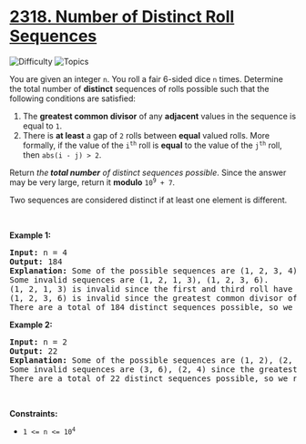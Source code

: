 # [2318. Number of Distinct Roll Sequences](https://leetcode.com/problems/number-of-distinct-roll-sequences)

![Difficulty](https://img.shields.io/badge/Difficulty-Hard-blue.svg) ![Topics](https://img.shields.io/badge/Topics-Dynamic%20Programming,%20Memoization-orange.svg)
<br/>

<p>You are given an integer <code>n</code>. You roll a fair 6-sided dice <code>n</code> times. Determine the total number of <strong>distinct</strong> sequences of rolls possible such that the following conditions are satisfied:</p>

<ol>
	<li>The <strong>greatest common divisor</strong> of any <strong>adjacent</strong> values in the sequence is equal to <code>1</code>.</li>
	<li>There is <strong>at least</strong> a gap of <code>2</code> rolls between <strong>equal</strong> valued rolls. More formally, if the value of the <code>i<sup>th</sup></code> roll is <strong>equal</strong> to the value of the <code>j<sup>th</sup></code> roll, then <code>abs(i - j) &gt; 2</code>.</li>
</ol>

<p>Return <em>the<strong> total number</strong> of distinct sequences possible</em>. Since the answer may be very large, return it <strong>modulo</strong> <code>10<sup>9</sup> + 7</code>.</p>

<p>Two sequences are considered distinct if at least one element is different.</p>

<p>&nbsp;</p>
<p><strong class="example">Example 1:</strong></p>

<pre>
<strong>Input:</strong> n = 4
<strong>Output:</strong> 184
<strong>Explanation:</strong> Some of the possible sequences are (1, 2, 3, 4), (6, 1, 2, 3), (1, 2, 3, 1), etc.
Some invalid sequences are (1, 2, 1, 3), (1, 2, 3, 6).
(1, 2, 1, 3) is invalid since the first and third roll have an equal value and abs(1 - 3) = 2 (i and j are 1-indexed).
(1, 2, 3, 6) is invalid since the greatest common divisor of 3 and 6 = 3.
There are a total of 184 distinct sequences possible, so we return 184.</pre>

<p><strong class="example">Example 2:</strong></p>

<pre>
<strong>Input:</strong> n = 2
<strong>Output:</strong> 22
<strong>Explanation:</strong> Some of the possible sequences are (1, 2), (2, 1), (3, 2).
Some invalid sequences are (3, 6), (2, 4) since the greatest common divisor is not equal to 1.
There are a total of 22 distinct sequences possible, so we return 22.
</pre>

<p>&nbsp;</p>
<p><strong>Constraints:</strong></p>

<ul>
	<li><code>1 &lt;= n &lt;= 10<sup>4</sup></code></li>
</ul>

